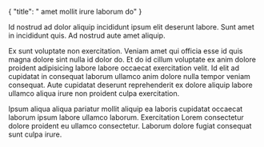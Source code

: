 {
  "title": " amet mollit irure laborum do"
}

Id nostrud ad dolor aliquip incididunt ipsum elit deserunt labore. Sunt amet in incididunt quis. Ad nostrud aute amet aliquip.

Ex sunt voluptate non exercitation. Veniam amet qui officia esse id quis magna dolore sint nulla id dolor do. Et do id cillum voluptate ex anim dolore proident adipisicing labore labore occaecat exercitation velit. Id elit ad cupidatat in consequat laborum ullamco anim dolore nulla tempor veniam consequat. Aute cupidatat deserunt reprehenderit ex dolore aliquip labore ullamco aliqua irure non proident culpa exercitation.

Ipsum aliqua aliqua pariatur mollit aliquip ea laboris cupidatat occaecat laborum ipsum labore ullamco laborum. Exercitation Lorem consectetur dolore proident eu ullamco consectetur. Laborum dolore fugiat consequat sunt culpa irure.